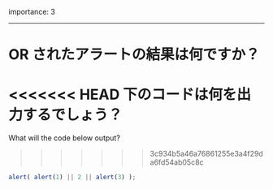 importance: 3

---

# OR されたアラートの結果は何ですか？

<<<<<<< HEAD
下のコードは何を出力するでしょう？
=======
What will the code below output?
>>>>>>> 3c934b5a46a76861255e3a4f29da6fd54ab05c8c

```js
alert( alert(1) || 2 || alert(3) );
```
